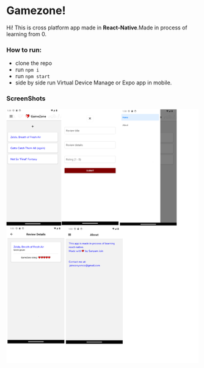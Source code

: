 # Gamezone!

Hi! This is cross platform app made in **React-Native**.Made in process of learning from 0.


### How to run:
 - clone the repo
 - run `npm i`
 - run `npm start`
 - side by side run Virtual Device Manage or Expo app in mobile.

### ScreenShots
![Screenshot_1706383863](./screenshots.png)



